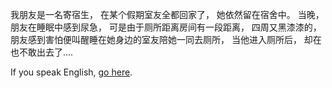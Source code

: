 我朋友是一名寄宿生，
在某个假期室友全都回家了，
她依然留在宿舍中。
当晚，
朋友在睡眠中感到尿急，
可是由于厕所距离房间有一段距离，
四周又黑漆漆的，
朋友感到害怕便叫醒睡在她身边的室友陪她一同去厕所，
当他进入厕所后，
却在也不敢出去了....

If you speak English, [go here](../../english/marshmallow.md).